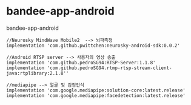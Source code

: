 # bandee-app-android
bandee-app-android


    //Neurosky MindWave Mobile2  --> 뇌파측정
    implementation 'com.github.pwittchen:neurosky-android-sdk:0.0.2'
    
    //Android RTSP server --> 사용자의 영상 송출
    implementation 'com.github.pedroSG94:RTSP-Server:1.1.8'
    implementation 'com.github.pedroSG94.rtmp-rtsp-stream-client-java:rtplibrary:2.1.8''
    
    //mediapipe --> 얼굴 및 감정인식
    implementation 'com.google.mediapipe:solution-core:latest.release'
    implementation 'com.google.mediapipe:facedetection:latest.release'
